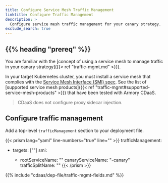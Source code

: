 ```yaml
---
title: Configure Service Mesh Traffic Management
linktitle: Configure Traffic Management
description: >
  Configure service mesh traffic management for your canary strategy.
exclude_search: true
---
```


## {{% heading "prereq" %}}

You are familiar with the [concept of using a service mesh to manage traffic in your canary strategy]({{< ref "traffic-mgmt.md" >}}).

In your target Kubernetes cluster, you must install a service mesh that complies with the [Service Mesh Interface (SMI) spec](https://github.com/servicemeshinterface/smi-spec). See the list of [supported service mesh products]({{< ref "traffic-mgmt#supported-service-mesh-products" >}}) that have been tested with Armory CDaaS.

>CDaaS does not configure proxy sidecar injection.

## Configure traffic management

Add a top-level `trafficManagement` section to your deployment file.

{{< prism lang="yaml" line-numbers="true" line="" >}}
trafficManagement:
  - targets: ["<target>"]
    smi:
      - rootServiceName: "<rootServiceName>"
        canaryServiceName: "<rootServiceName>-canary"
        trafficSplitName: "<rootServiceName>"
{{< /prism >}}

{{% include "cdaas/dep-file/traffic-mgmt-fields.md" %}}
